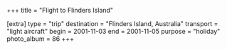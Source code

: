 +++
title = "Flight to Flinders Island"

[extra]
type = "trip"
destination = "Flinders Island, Australia"
transport = "light aircraft"
begin = 2001-11-03
end = 2001-11-05
purpose = "holiday"
photo_album = 86
+++
